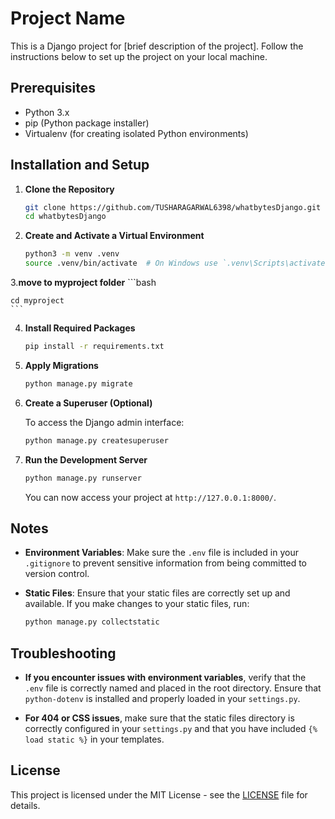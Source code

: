 # Project Name

This is a Django project for [brief description of the project]. Follow the instructions below to set up the project on your local machine.

## Prerequisites

- Python 3.x
- pip (Python package installer)
- Virtualenv (for creating isolated Python environments)

## Installation and Setup

1. **Clone the Repository**

    ```bash
    git clone https://github.com/TUSHARAGARWAL6398/whatbytesDjango.git
    cd whatbytesDjango
    ```

2. **Create and Activate a Virtual Environment**

    ```bash
    python3 -m venv .venv
    source .venv/bin/activate  # On Windows use `.venv\Scripts\activate`
    ```

3.**move to myproject folder**
    ```bash

    cd myproject
    ```
4. **Install Required Packages**

    ```bash
    pip install -r requirements.txt
    ```



5. **Apply Migrations**

    ```bash
    python manage.py migrate
    ```

6. **Create a Superuser (Optional)**

    To access the Django admin interface:

    ```bash
    python manage.py createsuperuser
    ```

7. **Run the Development Server**

    ```bash
    python manage.py runserver
    ```

    You can now access your project at `http://127.0.0.1:8000/`.

## Notes

- **Environment Variables**: Make sure the `.env` file is included in your `.gitignore` to prevent sensitive information from being committed to version control.
- **Static Files**: Ensure that your static files are correctly set up and available. If you make changes to your static files, run:

    ```bash
    python manage.py collectstatic
    ```

## Troubleshooting

- **If you encounter issues with environment variables**, verify that the `.env` file is correctly named and placed in the root directory. Ensure that `python-dotenv` is installed and properly loaded in your `settings.py`.

- **For 404 or CSS issues**, make sure that the static files directory is correctly configured in your `settings.py` and that you have included `{% load static %}` in your templates.

## License

This project is licensed under the MIT License - see the [LICENSE](LICENSE) file for details.
